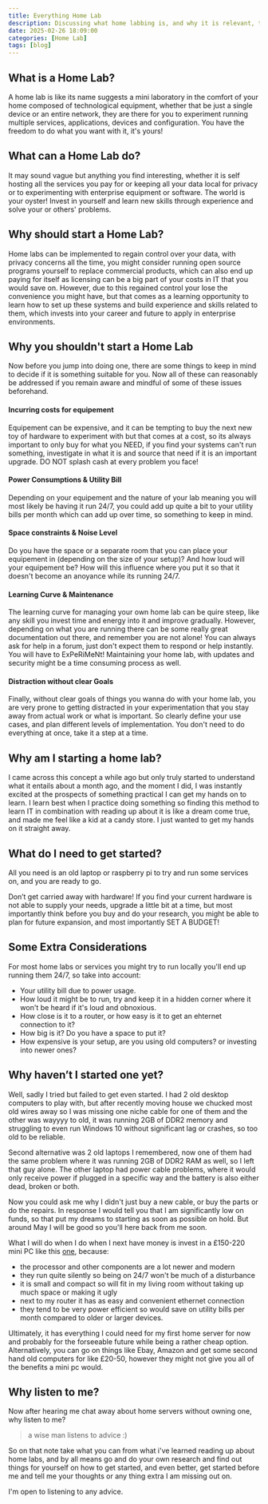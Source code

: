 ```yaml
---
title: Everything Home Lab
description: Discussing what home labbing is, and why it is relevant, together with my thoughts and motivations on starting one.
date: 2025-02-26 18:09:00
categories: [Home Lab]
tags: [blog]
---
```


## What is a Home Lab?

A home lab is like its name suggests a mini laboratory in the comfort of your home composed of technological equipment, whether that be just a single device or an entire network, they are there for you to experiment running multiple services, applications, devices and configuration. You have the freedom to do what you want with it, it's yours! 

## What can a Home Lab do?

It may sound vague but anything you find interesting, whether it is self hosting all the services you pay for or keeping all your data local for privacy or to experimenting with enterprise equipment or software. The world is your oyster! Invest in yourself and learn new skills through experience and solve your or others' problems.

## Why should start a Home Lab?

Home labs can be implemented to regain control over your data, with privacy concerns all the time, you might consider running open source programs yourself to replace commercial products, which can also end up paying for itself as licensing can be a big part of your costs in IT that you would save on. However, due to this regained control your lose the convenience you might have, but that comes as a learning opportunity to learn how to set up these systems and build experience and skills related to them, which invests into your career and future to apply in enterprise environments.

## Why you shouldn't start a Home Lab

Now before you jump into doing one, there are some things to keep in mind to decide if it is something suitable for you. Now all of these can reasonably be addressed if you remain aware and mindful of some of these issues beforehand.

#### Incurring costs for equipement

Equipement can be expensive, and it can be tempting to buy the next new toy of hardware to experiment with but that comes at a cost, so its always important to only buy for what you NEED, if you find your systems can't run something, investigate in what it is and source that need if it is an important upgrade. DO NOT splash cash at every problem you face!

#### Power Consumptions & Utility Bill

Depending on your equipement and the nature of your lab meaning you will most likely be having it run 24/7, you could add up quite a bit to your utility bills per month which can add up over time, so something to keep in mind.

#### Space constraints & Noise Level

Do you have the space or a separate room that you can place your equipement in (depending on the size of your setup)? And how loud will your equipement be? How will this influence where you put it so that it doesn't become an anoyance while its running 24/7.

#### Learning Curve & Maintenance

The learning curve for managing your own home lab can be quire steep, like any skill you invest time and energy into it and improve gradually. However, depending on what you are running there can be some really great documentation out there, and remember you are not alone! You can always ask for help in a forum, just don't expect them to respond or help instantly. You will have to ExPeRiMeNt! Maintaining your home lab, with updates and security might be a time consuming process as well.

#### Distraction without clear Goals

Finally, without clear goals of things you wanna do with your home lab, you are very prone to getting distracted in your experimentation that you stay away from actual work or what is important. So clearly define your use cases, and plan different levels of implementation. You don't need to do everything at once, take it a step at a time.

## Why am I starting a home lab?

I came across this concept a while ago but only truly started to understand what it entails about a month ago, and the moment I did, I was instantly excited at the prospects of something practical I can get my hands on to learn. I learn best when I practice doing something so finding this method to learn IT in combination with reading up about it is like a dream come true, and made me feel like a kid at a candy store. I just wanted to get my hands on it straight away.

## What do I need to get started?

All you need is an old laptop or raspberry pi to try and run some services on, and you are ready to go.

Don’t get carried away with hardware! If you find your current hardware is not able to supply your needs, upgrade a little bit at a time, but most importantly think before you buy and do your research, you might be able to plan for future expansion, and most importantly SET A BUDGET!

## Some Extra Considerations

For most home labs or services you might try to run locally you'll end up running them 24/7, so take into account:
- Your utility bill due to power usage.
- How loud it might be to run, try and keep it in a hidden corner where it won't be heard if it's loud and obnoxious.
- How close is it to a router, or how easy is it to get an ehternet connection to it?
- How big is it? Do you have a space to put it?
- How expensive is your setup, are you using old computers? or investing into newer ones?

## Why haven’t I started one yet?

Well, sadly I tried but failed to get even started. I had 2 old desktop computers to play with, but after recently moving house we chucked most old wires away so I was missing one niche cable for one of them and the other was wayyyy to old, it was running 2GB of DDR2 memory and struggling to even run Windows 10 without significant lag or crashes, so too old to be reliable.

Second alternative was 2 old laptops I remembered, now one of them had the same problem where it was running 2GB of DDR2 RAM  as well, so I left that guy alone. The other laptop had power cable problems, where it would only receive power if plugged in a specific way and the battery is also either dead, broken or both.

Now you could ask me why I didn't just buy a new cable, or buy the parts or do the repairs. In response I would tell you that I am significantly low on funds, so that put my dreams to starting as soon as possible on hold. But around May I will be good so you'll here back from me soon.

What I will do when I do when I next have money is invest in a £150-220 mini PC like this [one](https://www.amazon.co.uk/BOSGAME-Computers-Windows-Desktop-Gen3-2/dp/B0CQLXTH9Y/ref=asc_df_B0CQLXTH9Y?mcid=89741a06d2503c09bd2ea316a3ac2df6&tag=googshopuk-21&linkCode=df0&hvadid=696386561236&hvpos=&hvnetw=g&hvrand=696901726732721149&hvpone=&hvptwo=&hvqmt=&hvdev=c&hvdvcmdl=&hvlocint=&hvlocphy=1007064&hvtargid=pla-2276639830958&gad_source=1&th=1), because:

- the processor and other components are a lot newer and modern
- they run quite silently so being on 24/7 won't be much of a disturbance
- it is small and compact so will fit in my living room without taking up much space or making it ugly
- next to my router it has as easy and convenient ethernet connection
- they tend to be very power efficient so would save on utility bills per month compared to older or larger devices.

Ultimately, it has everything I could need for my first home server for now and probably for the forseeable future while being a rather cheap option. Alternatively, you can go on things like Ebay, Amazon and get some second hand old computers for like £20-50, however they might not give you all of the benefits a mini pc would.

## Why listen to me?

Now after hearing me chat away about home servers without owning one, why listen to me?

> a wise man listens to advice :)

So on that note take what you can from what i've learned reading up about home labs, and by all means go and do your own research and find out things for yourself on how to get started, and even better, get started before me and tell me your thoughts or any thing extra I am missing out on. 

I'm open to listening to any advice.
